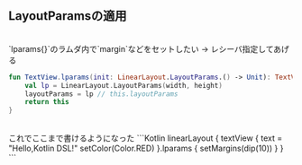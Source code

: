 ## LayoutParamsの適用
<br />
`lparams{}`のラムダ内で`margin`などをセットしたい  
→ レシーバ指定してあげる
  
```Kotlin
fun TextView.lparams(init: LinearLayout.LayoutParams.() -> Unit): TextView {
    val lp = LinearLayout.LayoutParams(width, height)
    layoutParams = lp // this.layoutParams
    return this
}
```
<br />
これでここまで書けるようになった
```Kotlin
linearLayout {
    textView {
        text = "Hello,Kotlin DSL!"
        setColor(Color.RED)
    }.lparams {
        setMargins(dip(10))
    }
}
```